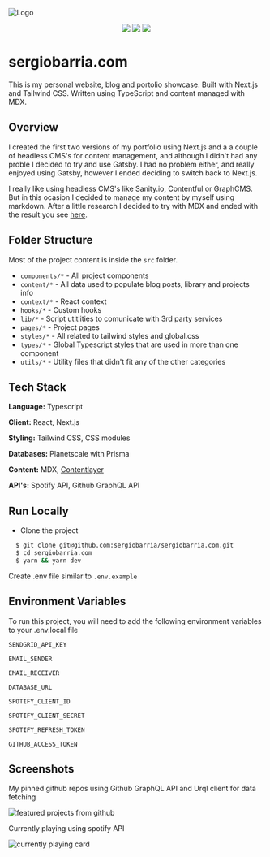 ![Logo](https://res.cloudinary.com/sbarria-dev/image/upload/v1645935591/sergiobarria/banners/sergiobarria.com-cover-3_p0qc3a.png)

<p align="center">
  <img src="https://img.shields.io/apm/l/atomic-design-ui.svg?" />
  <img src="https://img.shields.io/badge/commitizen-friendly-brightgreen.svg" />
  <img src="https://github.com/sergiobarria/sergiobarria.com/actions/workflows/cypress.yml/badge.svg?branch=main" />
</p>

# sergiobarria.com

This is my personal website, blog and portolio showcase. Built with Next.js and Tailwind CSS. Written using TypeScript and content managed with MDX.

## Overview

I created the first two versions of my portfolio using Next.js and a a couple of headless CMS's for content management, and although I didn't had any proble I decided to try and use Gatsby. I had no problem either, and really enjoyed using Gatsby, however I ended deciding to switch back to Next.js.

I really like using headless CMS's like Sanity.io, Contentful or GraphCMS. But in this ocasion I decided to manage my content by myself using markdown. After a little research I decided to try with MDX and ended with the result you see [here](https://www.sergiobarria.com/).

## Folder Structure

Most of the project content is inside the `src` folder.

- `components/*` - All project components
- `content/*` - All data used to populate blog posts, library and projects info
- `context/*` - React context
- `hooks/*` - Custom hooks
- `lib/*` - Script utitlities to comunicate with 3rd party services
- `pages/*` - Project pages
- `styles/*` - All related to tailwind styles and global.css
- `types/*` - Global Typescript styles that are used in more than one component
- `utils/*` - Utility files that didn't fit any of the other categories

## Tech Stack

**Language:** Typescript

**Client:** React, Next.js

**Styling:** Tailwind CSS, CSS modules

**Databases:** Planetscale with Prisma

**Content:** MDX, [Contentlayer](https://github.com/contentlayerdev/contentlayer)

**API's:** Spotify API, Github GraphQL API

## Run Locally

- Clone the project

```bash
  $ git clone git@github.com:sergiobarria/sergiobarria.com.git
  $ cd sergiobarria.com
  $ yarn && yarn dev
```

Create .env file similar to `.env.example`

## Environment Variables

To run this project, you will need to add the following environment variables to your .env.local file

`SENDGRID_API_KEY`

`EMAIL_SENDER`

`EMAIL_RECEIVER`

`DATABASE_URL`

`SPOTIFY_CLIENT_ID`

`SPOTIFY_CLIENT_SECRET`

`SPOTIFY_REFRESH_TOKEN`

`GITHUB_ACCESS_TOKEN`

## Screenshots

My pinned github repos using Github GraphQL API and Urql client for data fetching

<img alt="featured projects from github" src="https://res.cloudinary.com/sbarria-dev/image/upload/v1642280532/sergiobarria/repo/featured_projects_ltdrog.png" />

Currently playing using spotify API

<img alt="currently playing card" src="https://res.cloudinary.com/sbarria-dev/image/upload/v1642280643/sergiobarria/repo/spotify_now_playing_nae3rq.png" />
